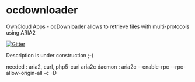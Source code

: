# ocdownloader
OwnCloud Apps - ocDownloader allows to retrieve files with multi-protocols using ARIA2

[![Gitter](https://badges.gitter.im/Join%20Chat.svg)](https://gitter.im/DjazzLab/ocdownloader?utm_source=badge&utm_medium=badge&utm_campaign=pr-badge)

Description is under construction ;-)

needed : aria2, curl, php5-curl
aria2c daemon : aria2c --enable-rpc --rpc-allow-origin-all -c -D
